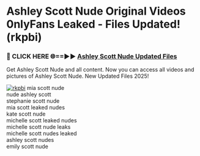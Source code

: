 # Ashley Scott Nude Original Videos 0nlyFans Leaked - Files Updated! (rkpbi)

<h3>🔴 CLICK HERE 🌐==►► <a href="https://tinyurl.com/52m3yx9h" rel="nofollow">Ashley Scott Nude Updated Files</a></h3>

Get Ashley Scott Nude and all content. Now you can access all videos and pictures of Ashley Scott Nude. New Updated Files 2025!

[![rkpbi](https://i.imgur.com/TnHtlc8.gif)](https://tinyurl.com/52m3yx9h)
mia scott nude<br>
nude ashley scott<br>
stephanie scott nude<br>
mia scott leaked nudes<br>
kate scott nude<br>
michelle scott leaked nudes<br>
michelle scott nude leaks<br>
michelle scott nudes leaked<br>
ashley scott nudes<br>
emily scott nude